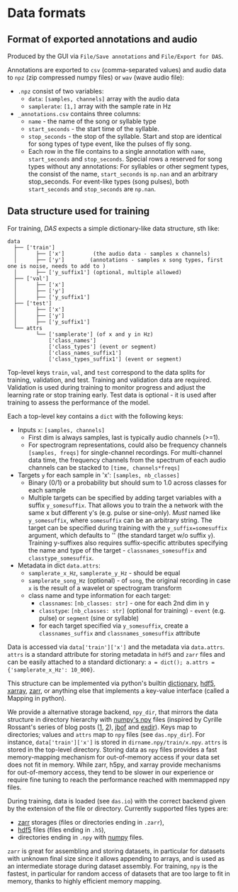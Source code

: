 # Data formats

## Format of exported annotations and audio
Produced by the GUI via `File/Save annotations` and `File/Export for DAS`.

Annotations are exported to `csv` (comma-separated values) and audio data to `npz` (zip compressed numpy files) or `wav` (wave audio file):
- `.npz` consist of two variables:
    + `data`: `[samples, channels]` array with the audio data
    + `samplerate`: `[1,]` array with the sample rate in Hz
- `_annotations.csv` contains three columns:
    + `name` - the name of the song or syllable type
    + `start_seconds` - the start time of the syllable.
    + `stop_seconds` - the stop of the syllable. Start and stop are identical for song types of type event, like the pulses of fly song.
    + Each row in the file contains to a single annotation with `name`, `start_seconds` and `stop_seconds`. Special rows a reserved for song types without any annotations: For syllables or other segment types, the consist of the name, `start_seconds` is `np.nan` and an arbitrary stop_seconds. For event-like types (song pulses), both `start_seconds` and `stop_seconds` are `np.nan`.

## Data structure used for training
For training, _DAS_ expects a simple dictionary-like data structure, sth like:
```
data
  ├── ['train']
  │      ├── ['x']         (the audio data - samples x channels)
  │      ├── ['y']        (annotations - samples x song types, first one is noise, needs to add to )
  │      ├── ['y_suffix1'] (optional, multiple allowed)
  ├── ['val']
  │      ├── ['x']
  │      ├── ['y']
  │      ├── ['y_suffix1']
  ├── ['test']
  │      ├── ['x']
  │      ├── ['y']
  │      ├── ['y_suffix1']
  └── attrs
         └── ['samplerate'] (of x and y in Hz)
             ['class_names']
             ['class_types'] (event or segment)
             ['class_names_suffix1']
             ['class_types_suffix1'] (event or segment)
```
Top-level keys `train`, `val`, and `test` correspond to the data splits for training, validation, and test. Training and validation data are required. Validation is used during training to monitor progress and adjust the learning rate or stop training early. Test data is optional - it is used after training to assess the performance of the model.

Each a top-level key contains a `dict` with the following keys:

- Inputs `x`: `[samples, channels]`
    - First dim is always samples, last is typically audio channels (>=1).
    - For spectrogram representations, could also be frequency channels `[samples, freqs]` for single-channel recordings. For multi-channel data time, the frequency channels from the spectrum of each audio channels can be stacked to `[time, channels*freqs]`
- Targets `y` for each sample in 'x': `[samples, nb_classes]`
    - Binary (0/1) or a probability but should sum to 1.0 across classes for each sample
    - Multiple targets can be specified by adding target variables with a suffix `y_somesuffix`. That allows you to train the a network with the same x but different y's (e.g. pulse or sine-only). *Must* named like `y_somesuffix`, where `somesuffix` can be an arbitrary string. The target can be specified during training with the `y_suffix=somesuffix` argument, which defaults to '' (the standard target w/o suffix `y`). Training y-suffixes also requires suffix-specific attributes specifying the name and type of the target - `classnames_somesuffix` and `classtype_somesuffix`.
- Metadata in dict `data.attrs`:
    - `samplerate_x_Hz`, `samplerate_y_Hz` - should be equal
    - `samplerate_song_Hz` (optional) - of `song`, the original recording in case `x` is the result of a wavelet or spectrogram transform
    - class name and type information for each target:
        + `classnames`: `[nb_classes: str]` - one for each 2nd dim in y
        + `classtype`: `[nb_classes: str]` (optional for training) - `event` (e.g. pulse) or `segment` (sine or syllable)
        + for each target specified via `y_somesuffix`, create a `classnames_suffix` and `classnames_somesuffix` attribute

Data is accessed via `data['train']['x']` and the metadata via `data.attrs`. `attrs` is a standard attribute for storing metadata in `hdf5` and `zarr` files and can be easily attached to a standard dictionary: `a = dict(); a.attrs = {'samplerate_x_Hz': 10_000}`.

This structure can be implemented via python's builtin [dictionary](https://docs.python.org/3/tutorial/datastructures.html#dictionaries), [hdf5](https://www.h5py.org), [xarray](http://xarray.pydata.org'), [zarr](https://zarr.readthedocs.io), or anything else that implements a key-value interface (called a Mapping in python).

We provide a alternative storage backend, `npy_dir`, that mirrors the data structure in directory hierarchy with [numpy's npy](https://numpy.org/doc/stable/reference/generated/numpy.load.html) files (inspired by Cyrille Rossant's series of blog posts ([1](https://cyrille.rossant.net/moving-away-hdf5/), [2](https://cyrille.rossant.net/should-you-use-hdf5/)), [jbof](https://github.com/bastibe/jbof) and [exdir](https://exdir.readthedocs.io/)). Keys map to directories; values and `attrs` map to `npy` files (see `das.npy_dir`). For instance, `data['train']['x']` is stored in `dirname.npy/train/x.npy`. `attrs` is stored in the top-level directory. Storing data as `npy` files provides a fast memory-mapping mechanism for out-of-memory access if your data set does not fit in memory. While zarr, h5py, and xarray provide mechanisms for out-of-memory access, they tend to be slower in our experience or require fine tuning to reach the performance reached with memmapped npy files.

During training, data is loaded (see `das.io`) with the correct backend given by the extension of the file or directory. Currently supported files types are:
- [zarr](https://zarr.readthedocs.io/) storages (files or directories ending in `.zarr`),
- [hdf5](http://docs.h5py.org/) files (files ending in `.h5`),
- directories ending in `.npy` with [numpy](https://docs.scipy.org/doc/numpy/reference/generated/numpy.save.html) files.

`zarr` is great for assembling and storing datasets, in particular for datasets with unknown final size since it allows appending to arrays, and is used as an intermediate storage during dataset assembly. For training, `npy` is the fastest, in particular for random access of datasets that are too large to fit in memory, thanks to highly efficient memory mapping.